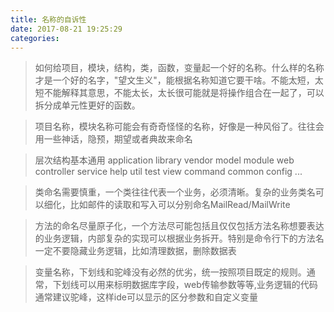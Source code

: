 ```yaml
---
title: 名称的自诉性
date: 2017-08-21 19:25:29
categories: 
---
```


> 如何给项目，模块，结构，类，函数，变量起一个好的名称。什么样的名称才是一个好的名字，"望文生义"，能根据名称知道它要干啥。不能太短，太短不能解释其意思，不能太长，太长很可能就是将操作组合在一起了，可以拆分成单元性更好的函数。

> 项目名称，模块名称可能会有奇奇怪怪的名称，好像是一种风俗了。往往会用一些神话，隐预，期望或者典故来命名

> 层次结构基本通用 application library vendor model  module web controller service help util test view command common config ...

> 类命名需要慎重，一个类往往代表一个业务，必须清晰。复杂的业务类名可以细化，比如邮件的读取和写入可以分别命名MailRead/MailWrite 

> 方法的命名尽量原子化，一个方法尽可能包括且仅仅包括方法名称想要表达的业务逻辑，内部复杂的实现可以根据业务拆开。特别是命令行下的方法名一定不要隐藏业务逻辑，比如清理数据，删除数据表

> 变量名称，下划线和驼峰没有必然的优劣，统一按照项目既定的规则。通常，下划线可以用来标明数据库字段，web传输参数等等,业务逻辑的代码通常建议驼峰，这样ide可以显示的区分参数和自定义变量




